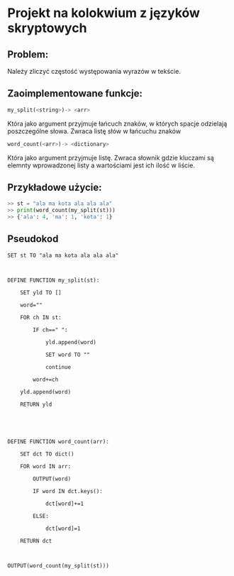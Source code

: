 # Projekt na kolokwium z języków skryptowych 
## Problem:
Należy zliczyć częstość występowania wyrazów w tekście.

## Zaoimplementowane funkcje:

```python
my_split(<string>)-> <arr>
```

Która jako argument przyjmuje łańcuch znaków, w których spacje odzielają poszczególne słowa.
Zwraca listę słów w łańcuchu znaków

```python
word_count(<arr>)-> <dictionary>
```

Która jako argument przyjmuje listę.
Zwraca słownik gdzie kluczami są elemnty wprowadzonej listy a wartościami jest ich ilość w liście.

## Przykładowe użycie:

```python
>> st = "ala ma kota ala ala ala"
>> print(word_count(my_split(st)))
>> {'ala': 4, 'ma': 1, 'kota': 1}
```
## Pseudokod


```
SET st TO "ala ma kota ala ala ala"



DEFINE FUNCTION my_split(st):

    SET yld TO []

    word=""

    FOR ch IN st:

        IF ch==" ":

            yld.append(word)

            SET word TO ""

            continue

        word+=ch

    yld.append(word)

    RETURN yld

    



DEFINE FUNCTION word_count(arr):

    SET dct TO dict()

    FOR word IN arr:

        OUTPUT(word)

        IF word IN dct.keys():

            dct[word]+=1

        ELSE:

            dct[word]=1

    RETURN dct



OUTPUT(word_count(my_split(st)))

```





